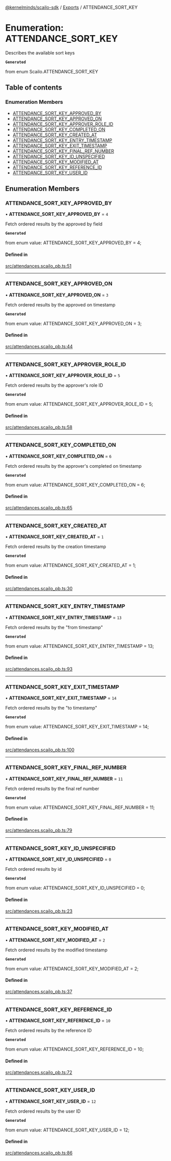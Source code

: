 [@kernelminds/scailo-sdk](../README.md) / [Exports](../modules.md) / ATTENDANCE\_SORT\_KEY

# Enumeration: ATTENDANCE\_SORT\_KEY

Describes the available sort keys

**`Generated`**

from enum Scailo.ATTENDANCE_SORT_KEY

## Table of contents

### Enumeration Members

- [ATTENDANCE\_SORT\_KEY\_APPROVED\_BY](ATTENDANCE_SORT_KEY.md#attendance_sort_key_approved_by)
- [ATTENDANCE\_SORT\_KEY\_APPROVED\_ON](ATTENDANCE_SORT_KEY.md#attendance_sort_key_approved_on)
- [ATTENDANCE\_SORT\_KEY\_APPROVER\_ROLE\_ID](ATTENDANCE_SORT_KEY.md#attendance_sort_key_approver_role_id)
- [ATTENDANCE\_SORT\_KEY\_COMPLETED\_ON](ATTENDANCE_SORT_KEY.md#attendance_sort_key_completed_on)
- [ATTENDANCE\_SORT\_KEY\_CREATED\_AT](ATTENDANCE_SORT_KEY.md#attendance_sort_key_created_at)
- [ATTENDANCE\_SORT\_KEY\_ENTRY\_TIMESTAMP](ATTENDANCE_SORT_KEY.md#attendance_sort_key_entry_timestamp)
- [ATTENDANCE\_SORT\_KEY\_EXIT\_TIMESTAMP](ATTENDANCE_SORT_KEY.md#attendance_sort_key_exit_timestamp)
- [ATTENDANCE\_SORT\_KEY\_FINAL\_REF\_NUMBER](ATTENDANCE_SORT_KEY.md#attendance_sort_key_final_ref_number)
- [ATTENDANCE\_SORT\_KEY\_ID\_UNSPECIFIED](ATTENDANCE_SORT_KEY.md#attendance_sort_key_id_unspecified)
- [ATTENDANCE\_SORT\_KEY\_MODIFIED\_AT](ATTENDANCE_SORT_KEY.md#attendance_sort_key_modified_at)
- [ATTENDANCE\_SORT\_KEY\_REFERENCE\_ID](ATTENDANCE_SORT_KEY.md#attendance_sort_key_reference_id)
- [ATTENDANCE\_SORT\_KEY\_USER\_ID](ATTENDANCE_SORT_KEY.md#attendance_sort_key_user_id)

## Enumeration Members

### ATTENDANCE\_SORT\_KEY\_APPROVED\_BY

• **ATTENDANCE\_SORT\_KEY\_APPROVED\_BY** = ``4``

Fetch ordered results by the approved by field

**`Generated`**

from enum value: ATTENDANCE_SORT_KEY_APPROVED_BY = 4;

#### Defined in

[src/attendances.scailo_pb.ts:51](https://github.com/scailo/ts-sdk/blob/c10a36b57201dfa5903d4b53efa1e62aa6208936/src/attendances.scailo_pb.ts#L51)

___

### ATTENDANCE\_SORT\_KEY\_APPROVED\_ON

• **ATTENDANCE\_SORT\_KEY\_APPROVED\_ON** = ``3``

Fetch ordered results by the approved on timestamp

**`Generated`**

from enum value: ATTENDANCE_SORT_KEY_APPROVED_ON = 3;

#### Defined in

[src/attendances.scailo_pb.ts:44](https://github.com/scailo/ts-sdk/blob/c10a36b57201dfa5903d4b53efa1e62aa6208936/src/attendances.scailo_pb.ts#L44)

___

### ATTENDANCE\_SORT\_KEY\_APPROVER\_ROLE\_ID

• **ATTENDANCE\_SORT\_KEY\_APPROVER\_ROLE\_ID** = ``5``

Fetch ordered results by the approver's role ID

**`Generated`**

from enum value: ATTENDANCE_SORT_KEY_APPROVER_ROLE_ID = 5;

#### Defined in

[src/attendances.scailo_pb.ts:58](https://github.com/scailo/ts-sdk/blob/c10a36b57201dfa5903d4b53efa1e62aa6208936/src/attendances.scailo_pb.ts#L58)

___

### ATTENDANCE\_SORT\_KEY\_COMPLETED\_ON

• **ATTENDANCE\_SORT\_KEY\_COMPLETED\_ON** = ``6``

Fetch ordered results by the approver's completed on timestamp

**`Generated`**

from enum value: ATTENDANCE_SORT_KEY_COMPLETED_ON = 6;

#### Defined in

[src/attendances.scailo_pb.ts:65](https://github.com/scailo/ts-sdk/blob/c10a36b57201dfa5903d4b53efa1e62aa6208936/src/attendances.scailo_pb.ts#L65)

___

### ATTENDANCE\_SORT\_KEY\_CREATED\_AT

• **ATTENDANCE\_SORT\_KEY\_CREATED\_AT** = ``1``

Fetch ordered results by the creation timestamp

**`Generated`**

from enum value: ATTENDANCE_SORT_KEY_CREATED_AT = 1;

#### Defined in

[src/attendances.scailo_pb.ts:30](https://github.com/scailo/ts-sdk/blob/c10a36b57201dfa5903d4b53efa1e62aa6208936/src/attendances.scailo_pb.ts#L30)

___

### ATTENDANCE\_SORT\_KEY\_ENTRY\_TIMESTAMP

• **ATTENDANCE\_SORT\_KEY\_ENTRY\_TIMESTAMP** = ``13``

Fetch ordered results by the "from timestamp"

**`Generated`**

from enum value: ATTENDANCE_SORT_KEY_ENTRY_TIMESTAMP = 13;

#### Defined in

[src/attendances.scailo_pb.ts:93](https://github.com/scailo/ts-sdk/blob/c10a36b57201dfa5903d4b53efa1e62aa6208936/src/attendances.scailo_pb.ts#L93)

___

### ATTENDANCE\_SORT\_KEY\_EXIT\_TIMESTAMP

• **ATTENDANCE\_SORT\_KEY\_EXIT\_TIMESTAMP** = ``14``

Fetch ordered results by the "to timestamp"

**`Generated`**

from enum value: ATTENDANCE_SORT_KEY_EXIT_TIMESTAMP = 14;

#### Defined in

[src/attendances.scailo_pb.ts:100](https://github.com/scailo/ts-sdk/blob/c10a36b57201dfa5903d4b53efa1e62aa6208936/src/attendances.scailo_pb.ts#L100)

___

### ATTENDANCE\_SORT\_KEY\_FINAL\_REF\_NUMBER

• **ATTENDANCE\_SORT\_KEY\_FINAL\_REF\_NUMBER** = ``11``

Fetch ordered results by the final ref number

**`Generated`**

from enum value: ATTENDANCE_SORT_KEY_FINAL_REF_NUMBER = 11;

#### Defined in

[src/attendances.scailo_pb.ts:79](https://github.com/scailo/ts-sdk/blob/c10a36b57201dfa5903d4b53efa1e62aa6208936/src/attendances.scailo_pb.ts#L79)

___

### ATTENDANCE\_SORT\_KEY\_ID\_UNSPECIFIED

• **ATTENDANCE\_SORT\_KEY\_ID\_UNSPECIFIED** = ``0``

Fetch ordered results by id

**`Generated`**

from enum value: ATTENDANCE_SORT_KEY_ID_UNSPECIFIED = 0;

#### Defined in

[src/attendances.scailo_pb.ts:23](https://github.com/scailo/ts-sdk/blob/c10a36b57201dfa5903d4b53efa1e62aa6208936/src/attendances.scailo_pb.ts#L23)

___

### ATTENDANCE\_SORT\_KEY\_MODIFIED\_AT

• **ATTENDANCE\_SORT\_KEY\_MODIFIED\_AT** = ``2``

Fetch ordered results by the modified timestamp

**`Generated`**

from enum value: ATTENDANCE_SORT_KEY_MODIFIED_AT = 2;

#### Defined in

[src/attendances.scailo_pb.ts:37](https://github.com/scailo/ts-sdk/blob/c10a36b57201dfa5903d4b53efa1e62aa6208936/src/attendances.scailo_pb.ts#L37)

___

### ATTENDANCE\_SORT\_KEY\_REFERENCE\_ID

• **ATTENDANCE\_SORT\_KEY\_REFERENCE\_ID** = ``10``

Fetch ordered results by the reference ID

**`Generated`**

from enum value: ATTENDANCE_SORT_KEY_REFERENCE_ID = 10;

#### Defined in

[src/attendances.scailo_pb.ts:72](https://github.com/scailo/ts-sdk/blob/c10a36b57201dfa5903d4b53efa1e62aa6208936/src/attendances.scailo_pb.ts#L72)

___

### ATTENDANCE\_SORT\_KEY\_USER\_ID

• **ATTENDANCE\_SORT\_KEY\_USER\_ID** = ``12``

Fetch ordered results by the user ID

**`Generated`**

from enum value: ATTENDANCE_SORT_KEY_USER_ID = 12;

#### Defined in

[src/attendances.scailo_pb.ts:86](https://github.com/scailo/ts-sdk/blob/c10a36b57201dfa5903d4b53efa1e62aa6208936/src/attendances.scailo_pb.ts#L86)
